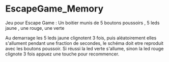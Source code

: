 # EscapeGame_Memory
Jeu pour Escape Game :
Un boitier munis de 5 boutons poussoirs , 5 leds jaune , une rouge, une verte

Au demarrage les 5 leds jaune clignotent 3 fois, puis aléatoirement
elles s'allument pendant une fraction de secondes,
le schéma doit etre reproduit avec les boutons poussoir.
Si réussi la led verte s'allume, sinon la led rouge clignote 3 fois
appuez une touche pour recommencer.
